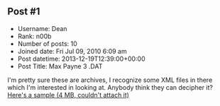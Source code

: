 ## Post #1
- Username: Dean
- Rank: n00b
- Number of posts: 10
- Joined date: Fri Jul 09, 2010 6:09 am
- Post datetime: 2013-12-19T12:39:00+00:00
- Post Title: Max Payne 3 .DAT

I'm pretty sure these are archives, I recognize some XML files in there which I'm interested in looking at. Anybody think they can decipher it? [Here's a sample (4 MB, couldn't attach it)](https://dl.dropboxusercontent.com/u/3658285/mode_pack.dat)
